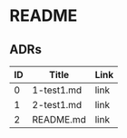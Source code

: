 # README

## ADRs

| ID | Title | Link |
| -- | ----- | ---- |
| 0 | 1-test1.md | link |
| 1 | 2-test1.md | link |
| 2 | README.md | link |
